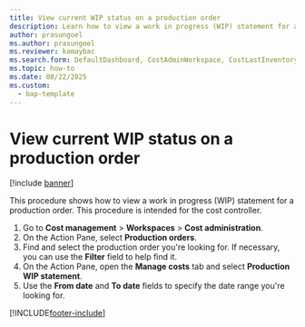 ```yaml
---
title: View current WIP status on a production order
description: Learn how to view a work in progress (WIP) statement for a production order, including a step-by-step process.
author: prasungoel
ms.author: prasungoel
ms.reviewer: kamaybac
ms.search.form: DefaultDashboard, CostAdminWorkspace, CostLastInventoryCloseCard, CostLastBackflushCostingCard, CostStatementCacheCard, CostReleasedProductsMissingCostingDataFormPart, CostCalculationPeriodTopVariancesChartFormPart, ProdTable, CostStatement
ms.topic: how-to
ms.date: 08/22/2025
ms.custom:
  - bap-template
---
```


# View current WIP status on a production order

[!include [banner](../../includes/banner.md)]

This procedure shows how to view a work in progress (WIP) statement for a production order. This procedure is intended for the cost controller.

1. Go to **Cost management** \> **Workspaces** \> **Cost administration**.
1. On the Action Pane, select **Production orders**.
1. Find and select the production order you're looking for. If necessary, you can use the **Filter** field to help find it.
1. On the Action Pane, open the **Manage costs** tab and select **Production WIP statement**.
1. Use the **From date** and **To date** fields to specify the date range you're looking for.

[!INCLUDE[footer-include](../../../includes/footer-banner.md)]
